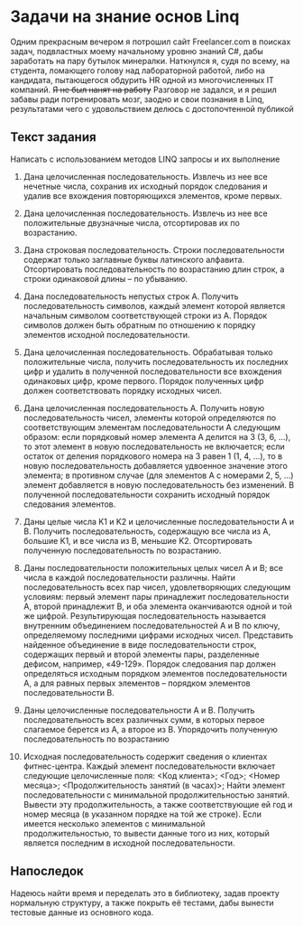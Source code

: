 # Задачи на знание основ Linq

Одним прекрасным вечером я потрошил сайт Freelancer.com в поисках задач, подвластных моему начальному уровню знаний C#, дабы заработать на пару бутылок минералки. Наткнулся я, судя по всему, на студента, ломающего голову над лабораторной работой, либо на кандидата, пытающегося обдурить HR одной из многочисленных IT компаний. ~~Я не был нанят на работу~~ Разговор не задался, и я решил забавы ради потренировать мозг, заодно и свои познания в Linq, результатами чего с удовольствием делюсь с достопочтенной публикой

## Текст задания
Написать с использованием методов LINQ запросы и их выполнение

1. Дана целочисленная последовательность. Извлечь из нее все нечетные числа, сохранив их исходный порядок следования и удалив все вхождения повторяющихся элементов, кроме первых.

2. Дана целочисленная последовательность. Извлечь из нее все положительные двузначные числа, отсортировав их по возрастанию.

3. Дана строковая последовательность. Строки последовательности содержат только заглавные буквы латинского алфавита. Отсортировать последовательность по возрастанию длин строк, а строки одинаковой длины – по убыванию.

4. Дана последовательность непустых строк A. Получить последовательность символов, каждый элемент которой является начальным символом соответствующей строки из A. Порядок символов должен быть обратным по отношению к порядку элементов исходной последовательности.
 
5. Дана целочисленная последовательность. Обрабатывая только положительные числа, получить последовательность их последних цифр и удалить в полученной последовательности все вхождения одинаковых цифр, кроме первого. Порядок полученных цифр должен соответствовать порядку исходных чисел.

6. Дана целочисленная последовательность A. Получить новую последовательность чисел, элементы которой определяются по соответствующим элементам последовательности A следующим образом: если порядковый номер элемента A делится на 3 (3, 6, …), то этот элемент в новую последовательность не включается; если остаток от деления порядкового номера на 3 равен 1 (1, 4, …), то в новую последовательность добавляется удвоенное значение этого элемента; в противном случае (для элементов A с номерами 2, 5, …) элемент добавляется в новую последовательность без изменений. В полученной последовательности сохранить исходный порядок следования элементов.

7. Даны целые числа K1 и K2 и целочисленные последовательности A и B. Получить последовательность, содержащую все числа из A, большие K1, и все числа из B, меньшие K2. Отсортировать полученную последовательность по возрастанию.

8. Даны последовательности положительных целых чисел A и B; все числа в каждой последовательности различны. Найти последовательность всех пар чисел, удовлетворяющих следующим условиям: первый элемент пары принадлежит последовательности A, второй принадлежит B, и оба элемента оканчиваются одной и той же цифрой. Результирующая последовательность называется внутренним объединением последовательностей A и B по ключу, определяемому последними цифрами исходных чисел. Представить найденное объединение в виде последовательности строк, содержащих первый и второй элементы пары, разделенные дефисом, например, «49-129». Порядок следования пар должен определяться исходным порядком элементов последовательности A, а для равных первых элементов – порядком элементов последовательности B.

9. Даны целочисленные последовательности A и B. Получить последовательность всех различных сумм, в которых первое слагаемое берется из A, а второе из B. Упорядочить полученную последовательность по возрастанию

10. Исходная последовательность содержит сведения о клиентах фитнес-центра. Каждый элемент последовательности включает следующие целочисленные поля: <Код клиента>; <Год>; <Номер месяца>; <Продолжительность занятий (в часах)>; Найти элемент последовательности с минимальной продолжительностью занятий. Вывести эту продолжительность, а также соответствующие ей год и номер месяца (в указанном порядке на той же строке). Если имеется несколько элементов с минимальной продолжительностью, то вывести данные того из них, который является последним в исходной последовательности.


## Напоследок
Надеюсь найти время и переделать это в библиотеку, задав проекту нормальную структуру, а также покрыть её тестами, дабы вынести тестовые данные из основного кода.
